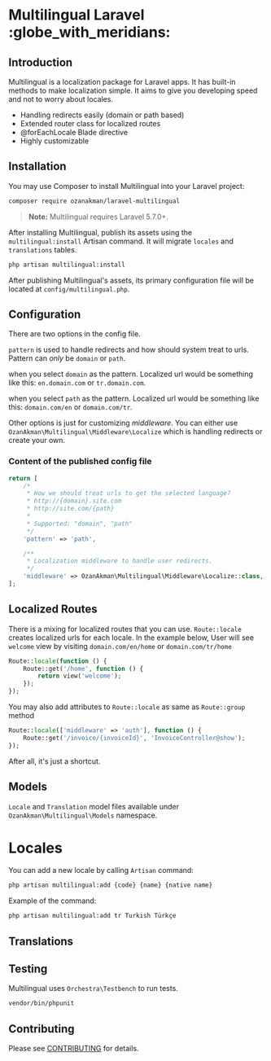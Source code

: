 <p align="center">
<h1>Multilingual Laravel :globe_with_meridians:</h1>
</p>

## Introduction
Multilingual is a localization package for Laravel apps. It has built-in methods to make localization simple. It aims to give you developing speed and not to worry about locales.

- Handling redirects easily (domain or path based)
- Extended router class for localized routes
- @forEachLocale Blade directive
- Highly customizable


## Installation
You may use Composer to install Multilingual into your Laravel project:
```sh 
composer require ozanakman/laravel-multilingual
```
> **Note:** Multilingual requires Laravel 5.7.0+.

After installing Multilingual, publish its assets using the `multilingual:install` Artisan command. It will migrate `locales` and `translations` tables.

```sh
php artisan multilingual:install
```

After publishing Multilingual's assets, its primary configuration file will be located at `config/multilingual.php`.

## Configuration

There are two options in the config file. 

`pattern` is used to handle redirects and how should system treat to urls. Pattern can *only* be `domain` or `path`.

when you select `domain` as the pattern. Localized url would be something like this: 
`en.domain.com` or `tr.domain.com`.

when you select `path` as the pattern. Localized url would be something like this: 
`domain.com/en` or `domain.com/tr`.

Other options is just for customizing *middleware*. You can either use `OzanAkman\Multilingual\Middleware\Localize` which is handling redirects or create your own.

### Content of the published config file
```php
return [
    /*
     * How we should treat urls to get the selected language?
     * http://{domain}.site.com
     * http://site.com/{path}
     *
     * Supported: "domain", "path"
     */
    'pattern' => 'path',

    /**
     * Localization middleware to handle user redirects.
     */
    'middleware' => OzanAkman\Multilingual\Middleware\Localize::class,
];
```
 
 ## Localized Routes
 
 There is a mixing for localized routes that you can use. `Route::locale` creates localized urls for each locale. In the example below, User will see `welcome` view by visiting `domain.com/en/home` or `domain.com/tr/home`
 
 ```php 
 Route::locale(function () {
     Route::get('/home', function () {
         return view('welcome');
     });
 });
 ```
 
 You may also add attributes to `Route::locale` as same as `Route::group` method 
 
  ```php  
  Route::locale(['middleware' => 'auth'], function () {
      Route::get('/invoice/{invoiceId}', 'InvoiceController@show');
  });
  ```
  
  After all, it's just a shortcut.

## Models

`Locale` and `Translation` model files available under `OzanAkman\Multilingual\Models` namespace. 

# Locales
You can add a new locale by calling `Artisan` command:

```bash 
php artisan multilingual:add {code} {name} {native name}
```

Example of the command:
```bash 
php artisan multilingual:add tr Turkish Türkçe
```

## Translations


## Testing

Multilingual uses `Orchestra\Testbench` to run tests.

```bash
vendor/bin/phpunit
```


## Contributing

Please see [CONTRIBUTING](CONTRIBUTING.md) for details.

